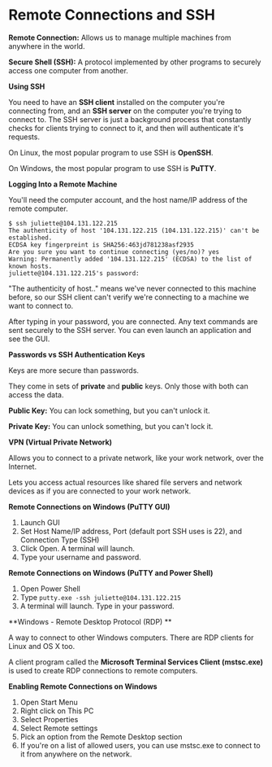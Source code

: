 # Remote Connections and SSH

**Remote Connection:** Allows us to manage multiple machines from anywhere in the world.

**Secure Shell (SSH):** A protocol implemented by other programs to securely access one computer from another.



**Using SSH**

You need to have an **SSH client** installed on the computer you're connecting from, and an **SSH server** on the computer you're trying to connect to. The SSH server is just a background process that constantly checks for clients trying to connect to it, and then will authenticate it's requests.

On Linux, the most popular program to use SSH is **OpenSSH**.

On Windows, the most popular program to use SSH is **PuTTY**.



**Logging Into a Remote Machine**

You'll need the computer account, and the host name/IP address of the remote computer.

```
$ ssh juliette@104.131.122.215
The authenticity of host '104.131.122.215 (104.131.122.215)' can't be established.
ECDSA key fingerpreint is SHA256:463jd781238asf2935
Are you sure you want to continue connecting (yes/no)? yes
Warning: Permanently added '104.131.122.215' (ECDSA) to the list of known hosts.
juliette@104.131.122.215's password: 
```

"The authenticity of host.." means we've never connected to this machine before, so our SSH client can't verify we're connecting to a machine we want to connect to.

After typing in your password, you are connected. Any text commands are sent securely to the SSH server. You can even launch an application and see the GUI.



**Passwords vs SSH Authentication Keys**

Keys are more secure than passwords.

They come in sets of **private** and **public** keys. Only those with both can access the data.

**Public Key:** You can lock something, but you can't unlock it.

**Private Key:** You can unlock something, but you can't lock it.



**VPN (Virtual Private Network)**

Allows you to connect to a private network, like your work network, over the Internet.

Lets you access actual resources like shared file servers and network devices as if you are connected to your work network.



**Remote Connections on Windows (PuTTY GUI)**

1. Launch GUI
2. Set Host Name/IP address, Port (default port SSH uses is 22), and Connection Type (SSH)
3. Click Open. A terminal will launch.
4. Type your username and password.



**Remote Connections on Windows (PuTTY and Power Shell)**

1. Open Power Shell
2. Type `putty.exe -ssh juliette@104.131.122.215`
3. A terminal will launch. Type in your password.



**Windows - Remote Desktop Protocol (RDP) **

A way to connect to other Windows computers. There are RDP clients for Linux and OS X  too.

A client program called the **Microsoft Terminal Services Client (mstsc.exe)** is used to create RDP connections to remote computers.



**Enabling Remote Connections on Windows**

1. Open Start Menu
2. Right click on This PC
3. Select Properties
4. Select Remote settings
5. Pick an option from the Remote Desktop section
6. If you're on a list of allowed users, you can use mstsc.exe to connect to it from anywhere on the network.